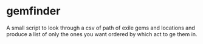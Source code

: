 # gemfinder
A small script to look through a csv of path of exile gems and locations and produce a list of only the ones you want ordered by which act to ge them in.
